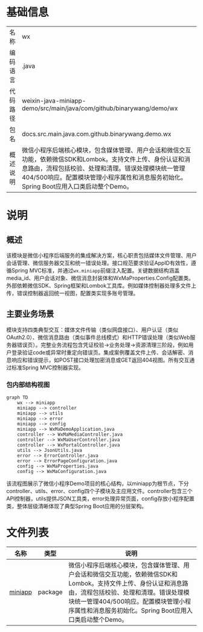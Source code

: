 # 基础信息

|      |      |
|------|------|
| 名称 | wx |
| 编码语言 | .java |
| 代码路径 | weixin-java-miniapp-demo/src/main/java/com/github/binarywang/demo/wx |
| 包名 | docs.src.main.java.com.github.binarywang.demo.wx |
| 概述说明 | 微信小程序后端核心模块，包含媒体管理、用户会话和微信交互功能，依赖微信SDK和Lombok。支持文件上传、身份认证和消息路由，流程包括校验、处理和清理。错误处理模块统一管理404/500响应。配置模块管理小程序属性和消息服务初始化。Spring Boot应用入口类启动整个Demo。 |

# 说明

## 概述  
该模块是微信小程序后端服务的集成解决方案，核心职责包括媒体文件管理、用户会话管理、微信服务器交互和统一错误处理。接口规范要求验证AppID有效性，遵循Spring MVC标准，并通过`wx.miniapp`前缀注入配置。关键数据结构涵盖media_id、用户会话对象、微信消息封装体和WxMaProperties.Config配置类。外部依赖微信SDK、Spring框架和Lombok工具库。例如媒体控制器处理多文件上传，错误控制器返回统一视图，配置类实现多账号管理。

## 主要业务场景  
模块支持四类典型交互：媒体文件传输（类似网盘接口）、用户认证（类似OAuth2.0）、微信消息路由（类似事件总线模式）和HTTP错误处理（类似Web服务器错误页）。完整业务流程包含凭证校验→业务处理→资源清理三阶段，例如用户登录验证code或异常时重定向错误页。集成案例覆盖文件上传、会话解密、消息响应和错误提示，如POST接口处理加密消息或GET返回404视图。所有交互通过标准Spring MVC控制器实现。


### 包内部结构视图

```mermaid
graph TD
    wx --> miniapp
    miniapp --> controller
    miniapp --> utils
    miniapp --> error
    miniapp --> config
    miniapp --> WxMaDemoApplication.java
    controller --> WxMaMediaController.java
    controller --> WxMaUserController.java
    controller --> WxPortalController.java
    utils --> JsonUtils.java
    error --> ErrorController.java
    error --> ErrorPageConfiguration.java
    config --> WxMaProperties.java
    config --> WxMaConfiguration.java
```

该流程图展示了微信小程序Demo项目的核心结构，以miniapp为根节点，下分controller、utils、error、config四个子模块及主应用文件。controller包含三个API控制器，utils提供JSON工具类，error处理异常页面，config存放小程序配置类，整体层级清晰体现了典型Spring Boot应用的分层架构。

# 文件列表

| 名称   | 类型  | 说明 |
|-------|------|-------------|
| [miniapp](miniapp/_module.md) | package | 微信小程序后端核心模块，包含媒体管理、用户会话和微信交互功能，依赖微信SDK和Lombok。支持文件上传、身份认证和消息路由，流程包括校验、处理和清理。错误处理模块统一管理404/500响应。配置模块管理小程序属性和消息服务初始化。Spring Boot应用入口类启动整个Demo。 |


